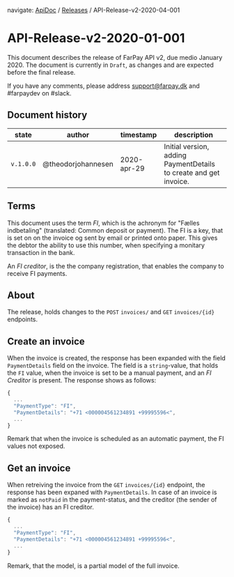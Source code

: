 navigate: [ApiDoc](../README.md) / [Releases](Readme.md) / API-Release-v2-2020-04-001
# API-Release-v2-2020-01-001
This document describes the release of FarPay API v2, due medio January 2020. The document is currently in `Draft`, as changes and are expected before the final release.

If you have any comments, please address support@farpay.dk and #farpaydev on #slack.

## Document history

| state     | author             | timestamp   | description                                                       |
|-----------|--------------------|-------------|-------------------------------------------------------------------|
| `v.1.0.0` | @theodorjohannesen | 2020-apr-29 | Initial version, adding PaymentDetails to create and get invoice. |

## Terms
This document uses the term *FI*, which is the achronym for "Fælles indbetaling" (translated: Common deposit or payment). The FI is a key, that is set on on the invoice og sent by email or printed onto paper. This gives the debtor the ability to use this number, when specifying a monitary transaction in the bank.

An *FI creditor*, is the the company registration, that enables the company to receive FI payments.

## About
The release, holds changes to the `POST` `invoices/` and `GET` `invoices/{id}` endpoints.

## Create an invoice
When the invoice is created, the response has been expanded with the field `PaymentDetails` field on the invoice. The field is a `string`-value, that holds the `FI` value, when the invoice is set to be a manual payment, and an *FI Creditor* is present.
The response shows as follows:

```javascript
{
  ...
  "PaymentType": "FI",
  "PaymentDetails": "+71 <000004561234891 +99995596<",
  ...
}
```
Remark that when the invoice is scheduled as an automatic payment, the FI values not exposed.

## Get an invoice
When retreiving the invoice from the `GET` `invoices/{id}` endpoint, the response has been expaned with `PaymentDetails`. In case of an invoice is marked as `notPaid` in the payment-status, and the creditor (the sender of the invoice) has an FI creditor.

```javascript
{
  ...
  "PaymentType": "FI",
  "PaymentDetails": "+71 <000004561234891 +99995596<",
  ...
}
```
Remark, that the model, is a partial model of the full invoice.
